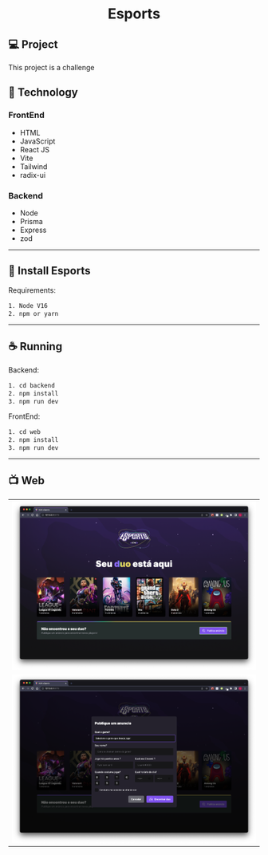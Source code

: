<h1 align="center">
  Esports
</h1>

## 💻 Project

This project is a challenge

## 🚀 Technology

### FrontEnd

  - HTML
  - JavaScript
  - React JS
  - Vite
  - Tailwind
  - radix-ui

### Backend

  - Node
  - Prisma
  - Express
  - zod

---
## 🚀 Install Esports
  
  Requirements:
  ```
  1. Node V16
  2. npm or yarn
  ```
---
## ☕ Running
  Backend:
  ```
  1. cd backend
  2. npm install
  3. npm run dev
  ```
  FrontEnd:
  ```
  1. cd web
  2. npm install
  3. npm run dev
  ```
---
## 📺 Web
<table>
  <tr>
    <td valign="top"><img src=".github/home.png"></td>
  </tr>
  <tr>
    <td valign="top"><img src=".github/alert.png"></td>
  </tr>
</table>




